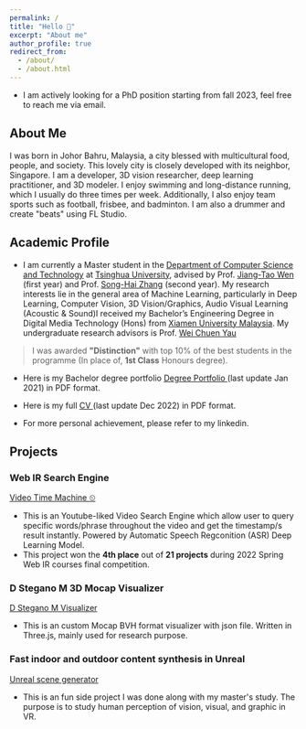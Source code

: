 ```yaml
---
permalink: /
title: "Hello 👋"
excerpt: "About me"
author_profile: true
redirect_from: 
  - /about/
  - /about.html
---
```





* I am actively looking for a PhD position starting from fall 2023, feel free to reach me via email.
## About Me
I was born in Johor Bahru, Malaysia, a city blessed with multicultural food, people, and society. This lovely city is closely developed with its neighbor, Singapore.
I am a developer, 3D vision researcher, deep learning practitioner, and 3D modeler. I enjoy swimming and long-distance running, which I usually do three times per week. Additionally, I also enjoy team sports such as football, frisbee, and badminton. I am also a drummer and create "beats" using FL Studio.


## Academic Profile
* I am currently a Master student in the [Department of Computer Science and Technology](https://www.cs.tsinghua.edu.cn/csen/) at [Tsinghua University](https://www.tsinghua.edu.cn/en/), advised by Prof. [Jiang-Tao Wen](https://ieeexplore.ieee.org/author/37291696100) (first year) and Prof. [Song-Hai Zhang](https://www.cs.tsinghua.edu.cn/csen/info/1214/4073.htm) (second year). My research interests lie in the general area of Machine Learning, particularly in Deep Learning, Computer Vision, 3D Vision/Graphics, Audio Visual Learning (Acoustic & Sound)I received my Bachelor’s Engineering Degree in Digital Media Technology (Hons) from [Xiamen University Malaysia](https://www.xmu.edu.my). My undergraduate research advisors is Prof. [Wei Chuen Yau](https://ieeexplore.ieee.org/author/37667757400)
> I was awarded **"Distinction"** with top 10% of the best students in the programme (In place of, **1st Class** Honours degree). 

* Here is my Bachelor degree portfolio [Degree Portfolio ](https://qiwen98.github.io/files/Portfolio_2020(mini).pdf "Degree Portfilio ")(last update Jan 2021) in PDF format.

* Here is my full [CV ](https://qiwen98.github.io/files/QI_WEN_GAN_CV.pdf "CV ")(last update Dec 2022) in PDF format.

* For more personal achievement, please refer to my linkedin.



## Projects
### Web IR Search Engine
[Video Time Machine ⏲](https://share.streamlit.io/qiwen98/webir/main.py/)
* This is an Youtube-liked Video Search Engine which allow user to query specific words/phrase throughout the video and get the timestamp/s result instantly. Powered by Automatic Speech Regconition (ASR) Deep Learning Model. 
* This project won the **4th place** out of **21 projects** during 2022 Spring Web IR courses final competition. 

### D Stegano M 3D Mocap Visualizer  
[D Stegano M Visualizer](https://qiwen98.github.io/DSteganoM/skipMTMGatedCover/)
* This is an custom Mocap BVH format visualizer with json file. Written in Three.js, mainly used for research purpose.

### Fast indoor and outdoor content synthesis in Unreal  
[Unreal scene generator](https://youtu.be/RDgrF3ZUMnQ)
* This is an fun side project I was done along with my master's study. The purpose is to study human perception of vision, visual, and graphic in VR.